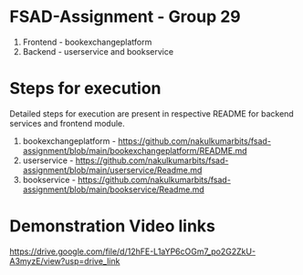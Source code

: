 # FSAD-Assignment - Group 29
1. Frontend - bookexchangeplatform
2. Backend - userservice and bookservice

# Steps for execution
Detailed steps for execution are present in respective README for backend services and frontend module.

1. bookexchangeplatform - https://github.com/nakulkumarbits/fsad-assignment/blob/main/bookexchangeplatform/README.md
2. userservice - https://github.com/nakulkumarbits/fsad-assignment/blob/main/userservice/Readme.md
3. bookservice - https://github.com/nakulkumarbits/fsad-assignment/blob/main/bookservice/Readme.md

# Demonstration Video links

https://drive.google.com/file/d/12hFE-L1aYP6cOGm7_po2G2ZkU-A3myzE/view?usp=drive_link
